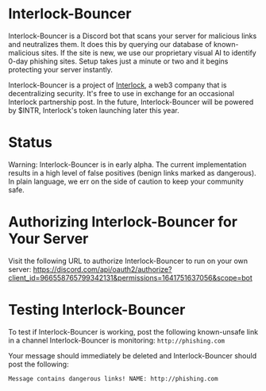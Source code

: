 # Interlock-Bouncer

Interlock-Bouncer is a Discord bot that scans your server for malicious
links and neutralizes them. It does this by querying our database of
known-malicious sites. If the site is new, we use our proprietary visual
AI to identify 0-day phishing sites. Setup takes just a minute or two
and it begins protecting your server instantly.

Interlock-Bouncer is a project of [Interlock](https://www.interlock.network/),
a web3 company that is decentralizing security. It's free to use in
exchange for an occasional Interlock partnership post. In the future,
Interlock-Bouncer will be powered by $INTR, Interlock's token launching
later this year.

# Status

Warning: Interlock-Bouncer is in early alpha. The current
implementation results in a high level of false positives (benign
links marked as dangerous). In plain language, we err on the side of
caution to keep your community safe.

# Authorizing Interlock-Bouncer for Your Server

Visit the following URL to authorize Interlock-Bouncer to run on your own
server:
https://discord.com/api/oauth2/authorize?client_id=966558765799342131&permissions=1641751637056&scope=bot

# Testing Interlock-Bouncer

To test if Interlock-Bouncer is working, post the following
known-unsafe link in a channel Interlock-Bouncer is monitoring:
`http://phishing.com`

Your message should immediately be deleted and Interlock-Bouncer
should post the following:

```
Message contains dangerous links! NAME: http://phishing.com
```
